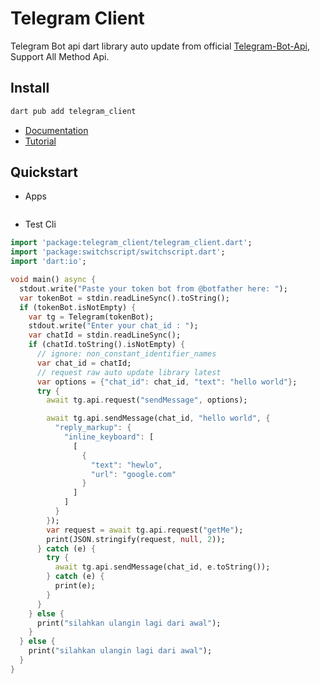 # Telegram Client
Telegram Bot api dart library auto update from official [Telegram-Bot-Api](https://core.telegram.org/bots/api), Support All Method Api.

## Install

```Bash
dart pub add telegram_client
```

- [Documentation](https://github.com/azkadev/telegram_client/tree/main/dart/telegram_client/docs)
- [Tutorial](https://youtube.com/c/azkadev)

## Quickstart

- Apps
```dart
```
- Test Cli
```dart
import 'package:telegram_client/telegram_client.dart';
import 'package:switchscript/switchscript.dart';
import 'dart:io';

void main() async {
  stdout.write("Paste your token bot from @botfather here: ");
  var tokenBot = stdin.readLineSync().toString();
  if (tokenBot.isNotEmpty) {
    var tg = Telegram(tokenBot);
    stdout.write("Enter your chat_id : ");
    var chatId = stdin.readLineSync();
    if (chatId.toString().isNotEmpty) {
      // ignore: non_constant_identifier_names
      var chat_id = chatId;
      // request raw auto update library latest
      var options = {"chat_id": chat_id, "text": "hello world"};
      try {
        await tg.api.request("sendMessage", options);

        await tg.api.sendMessage(chat_id, "hello world", {
          "reply_markup": {
            "inline_keyboard": [
              [
                {
                  "text": "hewlo",
                  "url": "google.com"
                }
              ]
            ]
          }
        });
        var request = await tg.api.request("getMe");
        print(JSON.stringify(request, null, 2));
      } catch (e) {
        try {
          await tg.api.sendMessage(chat_id, e.toString());
        } catch (e) {
          print(e);
        }
      }
    } else {
      print("silahkan ulangin lagi dari awal");
    }
  } else {
    print("silahkan ulangin lagi dari awal");
  }
}
```